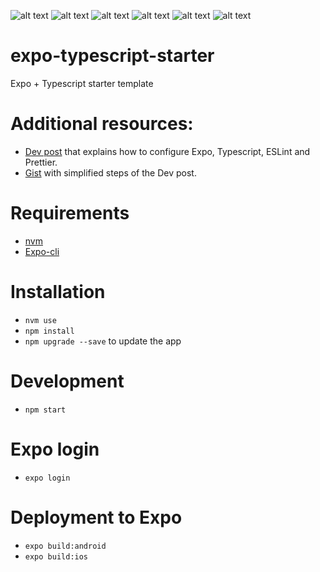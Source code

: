 ![alt text](https://img.shields.io/badge/Expo-%5E41.0.1-green)
![alt text](https://img.shields.io/badge/Typescript-~4.0.0-blue)
![alt text](https://img.shields.io/badge/Jest-%5E26.6.3-red)
![alt text](https://img.shields.io/badge/Github-action-brightgreen)
![alt text](https://img.shields.io/badge/Eslint-%5E7.2.0-orange)
![alt text](https://img.shields.io/badge/Husky-%5E6.0.0-yellow)


# expo-typescript-starter
Expo + Typescript starter template


# Additional resources:
* [Dev post](https://dev.to/yovanylg/the-easiest-way-to-begin-with-expo-typescript-eslint-and-prettier-3dj1) that explains how to configure Expo, Typescript, ESLint and Prettier.
* [Gist](https://gist.github.com/yovany-lg/104ed47e74d1ba64f68d79a3e5f76e91) with simplified steps of the Dev post.


# Requirements

- [nvm](https://github.com/nvm-sh/nvm)
- [Expo-cli](https://docs.expo.io/get-started/installation/)


# Installation

- `nvm use`
- `npm install`
- `npm upgrade --save` to update the app

# Development

- `npm start`

# Expo login

- `expo login`

# Deployment to Expo

- `expo build:android`
- `expo build:ios`
